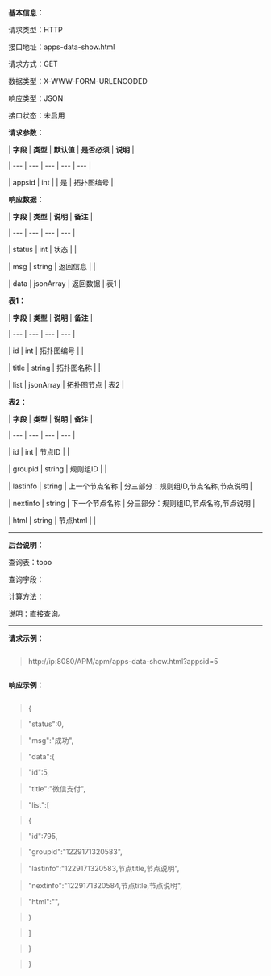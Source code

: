 **基本信息：**



请求类型：HTTP



接口地址：apps-data-show.html



请求方式：GET



数据类型：X-WWW-FORM-URLENCODED



响应类型：JSON



接口状态：未启用



**请求参数：**



| **字段** | **类型** | **默认值** | **是否必须** | **说明** |

| --- | --- | --- | --- | --- |

| appsid | int | | 是 | 拓扑图编号 |



**响应数据：**



| **字段** | **类型** | **说明** | **备注** |

| --- | --- | --- | --- |

| status | int | 状态 | |

| msg | string | 返回信息 | |

| data | jsonArray | 返回数据 | 表1 |



**表1：**



| **字段** | **类型** | **说明** | **备注** |

| --- | --- | --- | --- |

| id | int | 拓扑图编号 | |

| title | string | 拓扑图名称 | |

| list | jsonArray | 拓扑图节点 | 表2 |



**表2：**



| **字段** | **类型** | **说明** | **备注** |

| --- | --- | --- | --- |

| id | int | 节点ID | |

| groupid | string | 规则组ID | |

| lastinfo | string | 上一个节点名称 | 分三部分：规则组ID,节点名称,节点说明 |

| nextinfo | string | 下一个节点名称 | 分三部分：规则组ID,节点名称,节点说明 |

| html | string | 节点html | |



---



**后台说明：**



查询表：topo



查询字段：



计算方法：



说明：直接查询。



---



**请求示例：**

> ```js

> http://ip:8080/APM/apm/apps-data-show.html?appsid=5

> ```



**响应示例：**



> ```js

> {

> "status":0,

> "msg":"成功",

> "data":{

> "id":5,

> "title":"微信支付",

> "list":[

> {

> "id":795,

> "groupid":"1229171320583",

> "lastinfo":"1229171320583,节点title,节点说明",

> "nextinfo":"1229171320584,节点title,节点说明",

> "html":"",

> }

> ]

> }

> }

> ```


